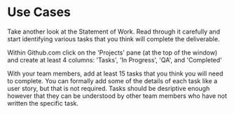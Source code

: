 # Use Cases

Take another look at the Statement of Work. Read through it carefully and start identifying various tasks that you think will complete the deliverable.

Within Github.com click on the 'Projects' pane (at the top of the window) and create at least 4 columns: 'Tasks', 'In Progress', 'QA', and 'Completed'

With your team members, add at least 15 tasks that you think you will need to complete. You can formally add some of the details of each task like a user story, but that is not required. Tasks should be desriptive enough however that they can be understood by other team members who have not written the specific task.
